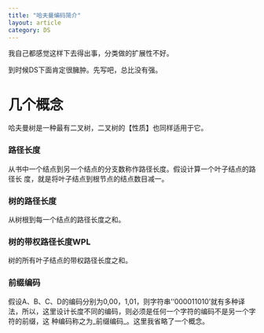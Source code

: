 ```yaml
---
title: "哈夫曼编码简介"
layout: article
category: DS
---
```



我自己都感觉这样下去得出事，分类做的扩展性不好。

到时候DS下面肯定很臃肿。先写吧，总比没有强。

# 几个概念

哈夫曼树是一种最有二叉树，二叉树的【性质】也同样适用于它。

### 路径长度

从书中一个结点到另一个结点的分支数称作路径长度。假设计算一个叶子结点的路径长
度，就是将叶子结点到根节点的结点数目减一。

### 树的路径长度

从树根到每一个结点的路径长度之和。

### 树的带权路径长度WPL

树的所有叶子结点的带权路径长度之和。

### 前缀编码

假设A、B、C、D的编码分别为0,00，1,01，则字符串’‘000011010’就有多种译法，所以，这里设计长度不同的编码，则必须是任何一个字符的编码不是另一个字符的前缀，这
种编码称之为_前缀编码_。这里我省略了一个概念。





